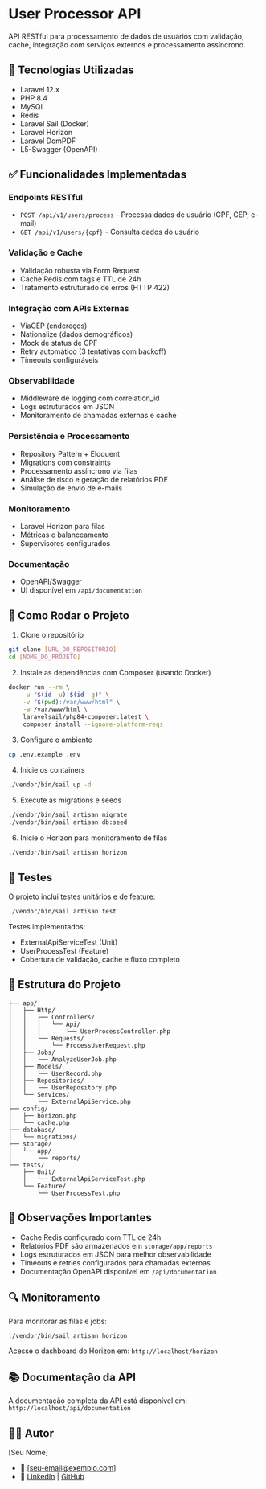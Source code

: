 # User Processor API

API RESTful para processamento de dados de usuários com validação, cache, integração com serviços externos e processamento assíncrono.

## 🚀 Tecnologias Utilizadas

- Laravel 12.x
- PHP 8.4
- MySQL
- Redis
- Laravel Sail (Docker)
- Laravel Horizon
- Laravel DomPDF
- L5-Swagger (OpenAPI)

## ✅ Funcionalidades Implementadas

### Endpoints RESTful
- `POST /api/v1/users/process` - Processa dados de usuário (CPF, CEP, e-mail)
- `GET /api/v1/users/{cpf}` - Consulta dados do usuário

### Validação e Cache
- Validação robusta via Form Request
- Cache Redis com tags e TTL de 24h
- Tratamento estruturado de erros (HTTP 422)

### Integração com APIs Externas
- ViaCEP (endereços)
- Nationalize (dados demográficos)
- Mock de status de CPF
- Retry automático (3 tentativas com backoff)
- Timeouts configuráveis

### Observabilidade
- Middleware de logging com correlation_id
- Logs estruturados em JSON
- Monitoramento de chamadas externas e cache

### Persistência e Processamento
- Repository Pattern + Eloquent
- Migrations com constraints
- Processamento assíncrono via filas
- Análise de risco e geração de relatórios PDF
- Simulação de envio de e-mails

### Monitoramento
- Laravel Horizon para filas
- Métricas e balanceamento
- Supervisores configurados

### Documentação
- OpenAPI/Swagger
- UI disponível em `/api/documentation`

## 🔧 Como Rodar o Projeto

1. Clone o repositório
```bash
git clone [URL_DO_REPOSITÓRIO]
cd [NOME_DO_PROJETO]
```

2. Instale as dependências com Composer (usando Docker)
```bash
docker run --rm \
    -u "$(id -u):$(id -g)" \
    -v "$(pwd):/var/www/html" \
    -w /var/www/html \
    laravelsail/php84-composer:latest \
    composer install --ignore-platform-reqs
```

3. Configure o ambiente
```bash
cp .env.example .env
```

4. Inicie os containers
```bash
./vendor/bin/sail up -d
```

5. Execute as migrations e seeds
```bash
./vendor/bin/sail artisan migrate
./vendor/bin/sail artisan db:seed
```

6. Inicie o Horizon para monitoramento de filas
```bash
./vendor/bin/sail artisan horizon
```

## 🧪 Testes

O projeto inclui testes unitários e de feature:

```bash
./vendor/bin/sail artisan test
```

Testes implementados:
- ExternalApiServiceTest (Unit)
- UserProcessTest (Feature)
- Cobertura de validação, cache e fluxo completo

## 📁 Estrutura do Projeto

```
├── app/
│   ├── Http/
│   │   ├── Controllers/
│   │   │   └── Api/
│   │   │       └── UserProcessController.php
│   │   └── Requests/
│   │       └── ProcessUserRequest.php
│   ├── Jobs/
│   │   └── AnalyzeUserJob.php
│   ├── Models/
│   │   └── UserRecord.php
│   ├── Repositories/
│   │   └── UserRepository.php
│   └── Services/
│       └── ExternalApiService.php
├── config/
│   ├── horizon.php
│   └── cache.php
├── database/
│   └── migrations/
├── storage/
│   └── app/
│       └── reports/
└── tests/
    ├── Unit/
    │   └── ExternalApiServiceTest.php
    └── Feature/
        └── UserProcessTest.php
```

## 📝 Observações Importantes

- Cache Redis configurado com TTL de 24h
- Relatórios PDF são armazenados em `storage/app/reports`
- Logs estruturados em JSON para melhor observabilidade
- Timeouts e retries configurados para chamadas externas
- Documentação OpenAPI disponível em `/api/documentation`

## 🔍 Monitoramento

Para monitorar as filas e jobs:

```bash
./vendor/bin/sail artisan horizon
```

Acesse o dashboard do Horizon em: `http://localhost/horizon`

## 📚 Documentação da API

A documentação completa da API está disponível em:
`http://localhost/api/documentation`

## 👨‍💻 Autor

[Seu Nome]
- 📧 [seu-email@exemplo.com]
- 🔗 [LinkedIn](https://linkedin.com/in/seu-perfil) | [GitHub](https://github.com/seu-usuario) 